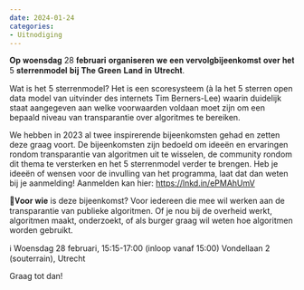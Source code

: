 ```yaml
---
date: 2024-01-24
categories:
- Uitnodiging
---
```

𝐎𝐩 𝐰𝐨𝐞𝐧𝐬𝐝𝐚𝐠 28 𝐟𝐞𝐛𝐫𝐮𝐚𝐫𝐢 𝐨𝐫𝐠𝐚𝐧𝐢𝐬𝐞𝐫𝐞𝐧 𝐰𝐞 𝐞𝐞𝐧 𝐯𝐞𝐫𝐯𝐨𝐥𝐠𝐛𝐢𝐣𝐞𝐞𝐧𝐤𝐨𝐦𝐬𝐭 𝐨𝐯𝐞𝐫 𝐡𝐞𝐭 5 𝐬𝐭𝐞𝐫𝐫𝐞𝐧𝐦𝐨𝐝𝐞𝐥 𝐛𝐢𝐣 𝐓𝐡𝐞 𝐆𝐫𝐞𝐞𝐧 𝐋𝐚𝐧𝐝 𝐢𝐧 𝐔𝐭𝐫𝐞𝐜𝐡𝐭.

Wat is het 5 sterrenmodel? Het is een scoresysteem (à la het 5 sterren open data model van uitvinder des internets Tim Berners-Lee) waarin duidelijk staat aangegeven aan welke voorwaarden voldaan moet zijn om een bepaald niveau van transparantie over algoritmes te bereiken.

We hebben in 2023 al twee inspirerende bijeenkomsten gehad en zetten deze graag voort. De bijeenkomsten zijn bedoeld om ideeën en ervaringen rondom transparantie van algoritmen uit te wisselen, de community rondom dit thema te versterken en het 5 sterrenmodel verder te brengen. Heb je ideeën of wensen voor de invulling van het programma, laat dat dan weten bij je aanmelding! Aanmelden kan hier: https://lnkd.in/ePMAhUmV

👤𝐕𝐨𝐨𝐫 𝐰𝐢𝐞 is deze bijeenkomst? Voor iedereen die mee wil werken aan de transparantie van publieke algoritmen. Of je nou bij de overheid werkt, algoritmen maakt, onderzoekt, of als burger graag wil weten hoe algoritmen worden gebruikt.

ℹ️ Woensdag 28 februari, 15:15-17:00 (inloop vanaf 15:00)
Vondellaan 2 (souterrain), Utrecht

Graag tot dan!
